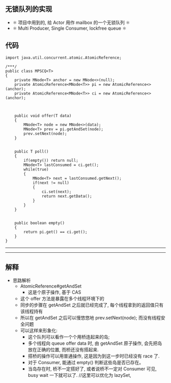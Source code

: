 
## 无锁队列的实现



- ⚛️ 项目中用到的, 给 Actor 用作 mailbox 的一个无锁队列 ⚛️
- ⚛️ Multi Producer, Single Consumer, lockfree queue ⚛️



## 代码

```
import java.util.concurrent.atomic.AtomicReference;

/***/
public class MPSCQ<T>
{
	private MNode<T> anchor = new MNode<>(null);
	private AtomicReference<MNode<T>> pi = new AtomicReference<>(anchor);
	private AtomicReference<MNode<T>> ci = new AtomicReference<>(anchor);



	public void offer(T data)
	{
		MNode<T> node = new MNode<>(data);
		MNode<T> prev = pi.getAndSet(node);
		prev.setNext(node);
	}


	public T poll()
	{
		if(empty()) return null;
		MNode<T> lastConsumed = ci.get();
		while(true)
		{
			MNode<T> next = lastConsumed.getNext();
			if(next != null)
			{
				ci.set(next);
				return next.getData();
			}
		}
	}


	public boolean empty()
	{
		return pi.get() == ci.get();
	}
}

``` 

---
---
## 解释
- 思路解析
    - AtomicReference#getAndSet 
        - 这是个原子操作, 基于 CAS 
    - 这个 offer 方法是暴露在多个线程环境下的
    - 同步的步骤在 getAndSet 之后就已经完成了, 每个线程拿到的返回值只有该线程持有
    - 所以在 getAndSet 之后可以慢悠悠地 prev.setNext(node); 而没有线程安全问题 
    - 可以这样来形象化: 
        - 这个队列可以看作一个个用桥连起来的岛; 
        - 多个线程向 queue offer data 时, 由 getAndSet 原子操作, 会先把岛放在正确的位置, 而桥还没有搭起来. 
        - 搭桥的操作可以用普通操作, 这是因为到这一步时已经没有 race 了. 
        - 对于 Consumer, 能通过  empty() 判断这些岛是否已存在。 
        - 当岛存在时, 桥不一定搭好了, 或者说桥不一定对 Consumer 可见, busy wait 一下就可以了.  //这里可以优化为 lazySet, 




